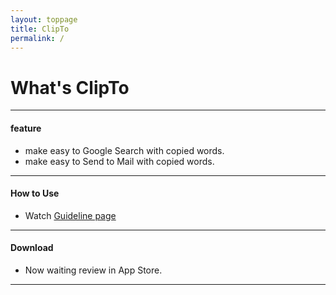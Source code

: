 ```yaml
---
layout: toppage
title: ClipTo
permalink: /
---
```

# What's ClipTo

---

#### feature
* make easy to Google Search with copied words.
* make easy to Send to Mail with copied words.

---

#### How to Use
* Watch [Guideline page](./guideline.html)

---

#### Download
* Now waiting review in App Store.

---

